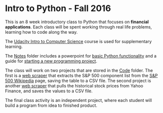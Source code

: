 # Intro to Python - Fall 2016

This is an 8 week introductory class to Python that focuses on **financial applications**. Each class will be spent working through real life problems, learning how to code along the way.

The [Udacity Intro to Computer Science](https://classroom.udacity.com/courses/cs101) course is used for supplementary learning.

The [Notes](../master/Notes) folder includes a powerpoint for [basic Python functionality](../master/Notes/Python_Basic.pptx) and a guide for [starting a new programming project](../master/Notes/Starting_a_Project.md).

The class will work on two projects that are stored in the [Code](../master/Code) folder. The first is a [web scraper](../master/Code/sp500_extractor) that extracts the S&P 500 component list from the [S&P 500 Wikipedia](https://en.wikipedia.org/wiki/List_of_S%26P_500_companies) page, saving the table to a CSV file. The second project is another [web scraper](../master/Code/price_extractor) that pulls the historical stock prices from Yahoo Finance, and saves the values to a CSV file.

The final class activity is an independent project, where each student will build a program from idea to finished product.
